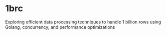 # 1brc
Exploring efficient data processing techniques to handle 1 billion rows using Golang, concurrency, and performance optimizations
